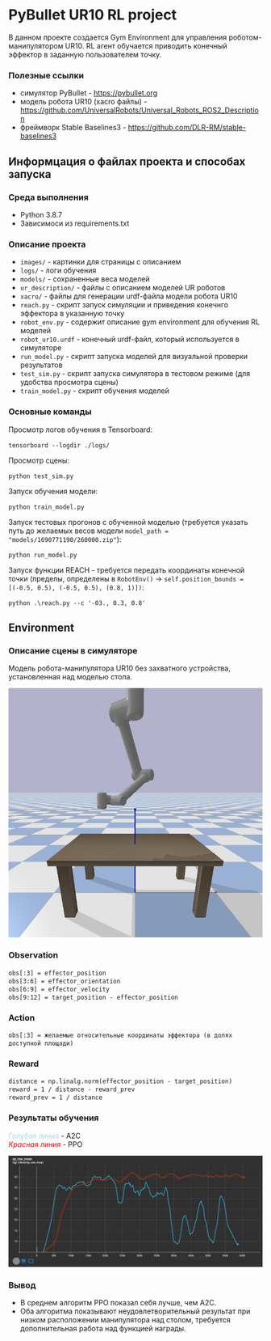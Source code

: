 # PyBullet UR10 RL project 

В данном проекте создается Gym Environment для управления роботом-манипулятором UR10.
RL агент обучается приводить конечный эффектор в заданную пользователем точку.

### Полезные ссылки
- симулятор PyBullet - https://pybullet.org
- модель робота UR10 (xacro файлы) - https://github.com/UniversalRobots/Universal_Robots_ROS2_Description
- фреймворк Stable Baselines3 - https://github.com/DLR-RM/stable-baselines3

## Информцация о файлах проекта и способах запуска
### Среда выполнения
* Python 3.8.7
* Зависимоси из requirements.txt

### Описание проекта
- `images/` - картинки для страницы с описанием
- `logs/` - логи обучения
- `models/` - сохраненные веса моделей
- `ur_description/` - файлы с описанием моделей UR роботов
- `xacro/` - файлы для генерации urdf-файла модели робота UR10
- `reach.py` - скрипт запуск симуляции и приведения конечнго эффектора в указанную точку
- `robot_env.py` - содержит описание gym environment для обучения RL моделей
- `robot_ur10.urdf` - конечный urdf-файл, который используется в симуляторе
- `run_model.py` - скрипт запуска моделей для визуальной проверки результатов
- `test_sim.py` - скрипт запуска симулятора в тестовом режиме (для удобства просмотра сцены)
- `train_model.py` - скрипт обучения моделей

### Основные команды
Просмотр логов обучения в Tensorboard:
```
tensorboard --logdir ./logs/ 
```
Просмотр сцены:
```
python test_sim.py 
```
Запуск обучения модели:
```
python train_model.py 
```
Запуск тестовых прогонов с обученной моделью (требуется указать путь до желаемых весов модели `model_path = "models/1690771190/260000.zip"`):
```
python run_model.py 
```
Запуск функции REACH - требуется передать координаты конечной точки (пределы, определены 
в `RobotEnv()` -> `self.position_bounds = [(-0.5, 0.5), (-0.5, 0.5), (0.8, 1)])`:
```
python .\reach.py --c '-03., 0.3, 0.8' 
```

## Environment
### Описание сцены в симуляторе
Модель робота-манипулятора UR10 без захватного устройства, установленная над моделью стола.

![Scene](images/scene.PNG)

### Observation
```
obs[:3] = effector_position
obs[3:6] = effector_orientation
obs[6:9] = effector_velocity
obs[9:12] = target_position - effector_position
 ```
### Action
```
obs[:3] = желаемые относительные координаты эффектора (в долях доступной площади)  
 ```
### Reward
```
distance = np.linalg.norm(effector_position - target_position)
reward = 1 / distance - reward_prev 
reward_prev = 1 / distance 
```

### Результаты обучения
<span style="color:lightblue">*Голубая линия*</span> - A2C   
<span style="color:red">*Красная линия*</span> - PPO

![Tensorboard Results](images/ep_rew_mean.PNG)

### Вывод
- В среднем алгоритм PPO показал себя лучше, чем A2C.
- Оба алгоритма показывают неудовлетворительный результат при низком расположении 
манипулятора над столом, требуется дополнительная работа над функцией награды.  
